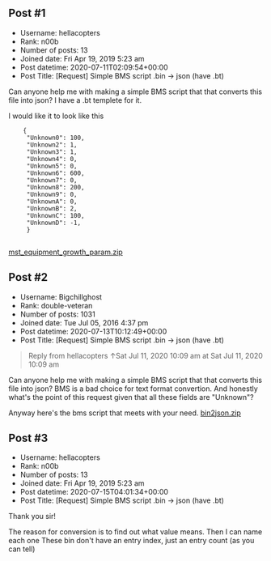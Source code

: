 ## Post #1
- Username: hellacopters
- Rank: n00b
- Number of posts: 13
- Joined date: Fri Apr 19, 2019 5:23 am
- Post datetime: 2020-07-11T02:09:54+00:00
- Post Title: [Request] Simple BMS script .bin -> json (have .bt)

Can anyone help me with making a simple BMS script that that converts this file into json? I have a .bt templete for it.

I would like it to look like this 

```
    {
     "Unknown0": 100,
     "Unknown2": 1,
     "Unknown3": 1,
     "Unknown4": 0,
     "Unknown5": 0,
     "Unknown6": 600,
     "Unknown7": 0,
     "Unknown8": 200,
     "Unknown9": 0,
     "UnknownA": 0,
     "UnknownB": 2,
     "UnknownC": 100,
     "UnknownD": -1,
     }
     
```

[mst_equipment_growth_param.zip](https://xentaxbackup.github.io/file/18434_mst_equipment_growth_param.zip)
## Post #2
- Username: Bigchillghost
- Rank: double-veteran
- Number of posts: 1031
- Joined date: Tue Jul 05, 2016 4:37 pm
- Post datetime: 2020-07-13T10:12:49+00:00
- Post Title: [Request] Simple BMS script .bin -> json (have .bt)

> Reply from hellacopters ↑Sat Jul 11, 2020 10:09 am at Sat Jul 11, 2020 10:09 am
>
> 
Can anyone help me with making a simple BMS script that that converts this file into json?
BMS is a bad choice for text format convertion. And honestly what's the point of this request given that all these fields are "Unknown"?

Anyway here's the bms script that meets with your need. 
[bin2json.zip](https://xentaxbackup.github.io/file/18458_bin2json.zip)
## Post #3
- Username: hellacopters
- Rank: n00b
- Number of posts: 13
- Joined date: Fri Apr 19, 2019 5:23 am
- Post datetime: 2020-07-15T04:01:34+00:00
- Post Title: [Request] Simple BMS script .bin -> json (have .bt)

Thank you sir!

The reason for conversion is to find out what value means. Then I can name each one  These bin don't have an entry index, just an entry count (as you can tell)
